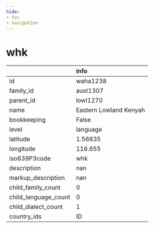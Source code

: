 ```yaml
---
hide:
- toc
- navigation
---
```

# whk
|                      | info                   |
|:---------------------|:-----------------------|
| id                   | waha1238               |
| family_id            | aust1307               |
| parent_id            | lowl1270               |
| name                 | Eastern Lowland Kenyah |
| bookkeeping          | False                  |
| level                | language               |
| latitude             | 1.56635                |
| longitude            | 116.655                |
| iso639P3code         | whk                    |
| description          | nan                    |
| markup_description   | nan                    |
| child_family_count   | 0                      |
| child_language_count | 0                      |
| child_dialect_count  | 1                      |
| country_ids          | ID                     |